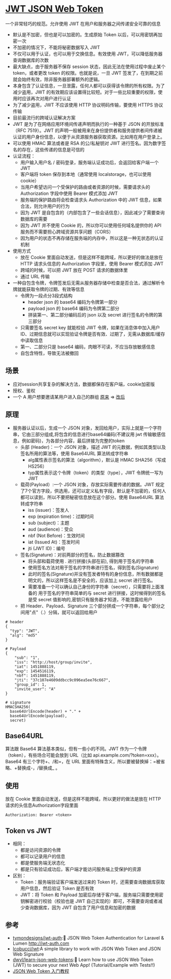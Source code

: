 # [JWT JSON Web Token](https://jwt.io/)

一个非常轻巧的规范。允许使用 JWT 在用户和服务器之间传递安全可靠的信息

* 默认是不加密，但也是可以加密的。生成原始 Token 以后，可以用密钥再加密一次
* 不加密的情况下，不能将秘密数据写入 JWT
* 不仅可以用于认证，也可以用于交换信息。有效使用 JWT，可以降低服务器查询数据库的次数
* 最大缺点，由于服务器不保存 session 状态，因此无法在使用过程中废止某个 token，或者更改 token 的权限。也就是说，一旦 JWT 签发了，在到期之前就会始终有效，除非服务器部署额外的逻辑。
* 本身包含了认证信息，一旦泄露，任何人都可以获得该令牌的所有权限。为了减少盗用，JWT 的有效期应该设置得比较短。对于一些比较重要的权限，使用时应该再次对用户进行认证
* 为了减少盗用，JWT 不应该使用 HTTP 协议明码传输，要使用 HTTPS 协议传输
* 目前最流行的跨域认证解决方案
* JWT 是为了在网络应用环境间传递声明而执行的一种基于 JSON 的开放标准（RFC 7519）。JWT 的声明一般被用来在身份提供者和服务提供者间传递被认证的用户身份信息，以便于从资源服务器获取资源。比如用在用户登录上。
* 可以使用 HMAC 算法或者是 RSA 的公/私秘钥对 JWT 进行签名。因为数字签名的存在，这些传递的信息是可信的
* 认证流程：
  - 用户输入用户名 / 密码登录，服务端认证成功后，会返回给客户端一个 JWT
  - 客户端将 token 保存到本地（通常使用 localstorage，也可以使用 cookie）
  - 当用户希望访问一个受保护的路由或者资源的时候，需要请求头的 Authorization 字段中使用 Bearer 模式添加 JWT
  - 服务端的保护路由将会检查请求头 Authorization 中的 JWT 信息，如果合法，则允许用户的行为
  - 因为 JWT 是自包含的（内部包含了一些会话信息），因此减少了需要查询数据库的需要
  - 因为 JWT 并不使用 Cookie 的，所以你可以使用任何域名提供你的 API 服务而不需要担心跨域资源共享问题（CORS）
  - 因为用户的状态不再存储在服务端的内存中，所以这是一种无状态的认证机制
* 使用方式
  + 放在 Cookie 里面自动发送，但是这样不能跨域，所以更好的做法是放在 HTTP 请求头信息的 Authorization 字段里，使用 Bearer 模式添加 JWT
  + 跨域的时候，可以把 JWT 放在 POST 请求的数据体里
  + 通过 URL 传输
* 一种自包含令牌，令牌签发后无需从服务器存储中检查是否合法，通过解析令牌就能获取令牌的过期、有效等信息
    + 令牌为一段点分3段式结构
      * header json 的 base64 编码为令牌第一部分
      * payload json 的 base64 编码为令牌第二部分
      * 拼装第一、第二部分编码后的 json 以及 secret 进行签名的令牌的第三部分
    + 只需要签名 secret key 就能校验 JWT 令牌，如果在消息体中加入用户 ID、过期信息就可以实现验证令牌是否有效、过期了，无需从数据库/缓存中读取信息
    + 第一、二部分只是 base64 编码，肉眼不可读，不应当存放敏感信息
    + 自包含特性，导致无法被撤回

## 场景

* 应对session共享复杂的解决方法，数据都保存在客户端，cookie加密版
* 授权、鉴权
* 一个 A 用户想要邀请某用户进入自己的群组 [原来](https://host/group/{group_id}/invite/{invite_user}) => [改后](https://host/group/invite/{token})

## 原理

* 服务器认证以后，生成一个 JSON 对象，发回给用户，实际上就是一个字符串，它由三部分组成,将包含的信息进行base64编码(不建议用 jwt 传输敏感信息，例如密码)，为各部分内容，最后拼接为完整的token
  * 头部 (Header)：一个 JSON 对象，描述 JWT 的元数据，例如其类型以及签名所用的算法等，使用 Base64URL 算法转成字符串
    - alg属性表示签名的算法（algorithm），默认是 HMAC SHA256（写成 HS256）
    - typ属性表示这个令牌（token）的类型（type），JWT 令牌统一写为JWT
  * 载荷(Payload）:一个 JSON 对象，存放实际需要传递的数据。JWT 规定了7个官方字段，供选用，还可以定义私有字段，默认是不加密的，任何人都可以读到，所以不要把秘密信息放在这个部分。使用 Base64URL 算法转成字符串
    + iss (issuer)：签发人
    + exp (expiration time)：过期时间
    + sub (subject)：主题
    + aud (audience)：受众
    + nbf (Not Before)：生效时间
    + iat (Issued At)：签发时间
    + jti (JWT ID)：编号
  * 签名(Signature)：对前两部分的签名，防止数据篡改
    - 将头部和载荷使用 . 进行拼接(头部在前), 得到用于签名的字符串
    - 使用签名方法对用于签名的字符串进行签名，得到签名(Signature)
    - 此时的签名(Signature)并没有签发者特有的身份信息，所有数据都是明文的，所以这样签名是不安全的，应该加上 secret 进行签名。
    - 需要准备一个可以确认自己身份的字符串（secret），只需要将上面准备的 用于签名的字符串简单的与 secret 进行拼接，这时候得到的签名是受 secret 值影响的,密钥只有服务器才知道，不能泄露给用户
  * 把 Header、Payload、Signature 三个部分拼成一个字符串，每个部分之间用"点"（.）分隔，就可以返回给用户

```
# header
{
  "typ": "JWT",
  "alg": "md5"
}

# Payload
{
    "sub": "1",
    "iss": "http://host/group/invite",
    "iat": 1451888119,
    "exp": 1454516119,
    "nbf": 1451888119,
    "jti": "37c107e4609ddbcc9c096ea5ee76c667",
    "group_id": 1,
    "invite_user": "A"
}

# signature
HMACSHA256(
  base64UrlEncode(header) + "." +
  base64UrlEncode(payload),
  secret)
```

## Base64URL

算法跟 Base64 算法基本类似，但有一些小的不同。JWT 作为一个令牌（token），有些场合可能会放到 URL（比如 api.example.com/?token=xxx）。Base64 有三个字符+、/和=，在 URL 里面有特殊含义，所以要被替换掉：=被省略、+替换成-，/替换成_ 。

## 使用

放在 Cookie 里面自动发送，但是这样不能跨域，所以更好的做法是放在 HTTP 请求的头信息Authorization字段里面

```
Authorization: Bearer <token>
```


## Token vs JWT

* 相同：
  + 都是访问资源的令牌
  + 都可以记录用户的信息
  + 都是使服务端无状态化
  + 都是只有验证成功后，客户端才能访问服务端上受保护的资源
* 区别：
  + Token：服务端验证客户端发送过来的 Token 时，还需要查询数据库获取用户信息，然后验证 Token 是否有效
  + JWT：将 Token 和 Payload 加密后存储于客户端，服务端只需要使用密钥解密进行校验（校验也是 JWT 自己实现的）即可，不需要查询或者减少查询数据库，因为 JWT 自包含了用户信息和加密的数据

## 参考

* [tymondesigns/jwt-auth](https://github.com/tymondesigns/jwt-auth):🔐 JSON Web Token Authentication for Laravel & Lumen <http://jwt-auth.com>
* [lcobucci/jwt](https://github.com/lcobucci/jwt):A simple library to work with JSON Web Token and JSON Web Signature
* [dwyl/learn-json-web-tokens](https://github.com/dwyl/learn-json-web-tokens):🔐 Learn how to use JSON Web Token (JWT) to secure your next Web App! (Tutorial/Example with Tests!!)
* [JSON Web Token 入门教程](http://www.ruanyifeng.com/blog/2018/07/json_web_token-tutorial.html)
